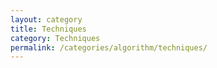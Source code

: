 ```yaml
---
layout: category
title: Techniques
category: Techniques
permalink: /categories/algorithm/techniques/
---
```

